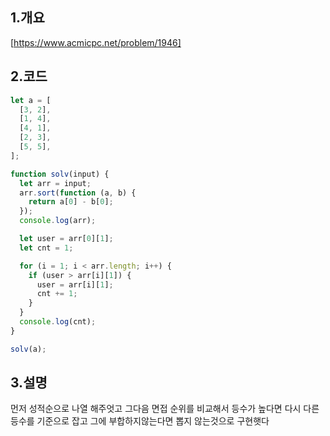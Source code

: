 ## 1.개요

[https://www.acmicpc.net/problem/1946]

## 2.코드

```js
let a = [
  [3, 2],
  [1, 4],
  [4, 1],
  [2, 3],
  [5, 5],
];

function solv(input) {
  let arr = input;
  arr.sort(function (a, b) {
    return a[0] - b[0];
  });
  console.log(arr);

  let user = arr[0][1];
  let cnt = 1;

  for (i = 1; i < arr.length; i++) {
    if (user > arr[i][1]) {
      user = arr[i][1];
      cnt += 1;
    }
  }
  console.log(cnt);
}

solv(a);
```

## 3.설명

먼저 성적순으로 나열 해주엇고 그다음 면접 순위를 비교해서 등수가 높다면 다시 다른 등수를 기준으로 잡고 그에 부합하지않는다면 뽑지 않는것으로 구현햇다
